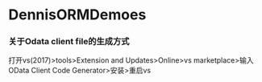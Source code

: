 # DennisORMDemoes

### 关于Odata client file的生成方式

打开vs(2017)>tools>Extension and Updates>Online>vs marketplace>输入OData Client Code Generator>安装>重启vs

